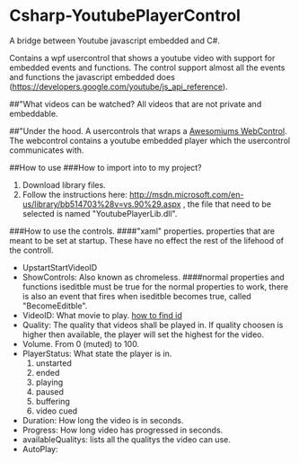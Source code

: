 Csharp-YoutubePlayerControl
===========================

A bridge between Youtube javascript embedded and C#. 

Contains a wpf usercontrol that shows a youtube video with support for embedded events and functions. The control support almost all the events and functions the javascript embedded does (https://developers.google.com/youtube/js_api_reference).

##"What videos can be watched?
All videos that are not private and embeddable. 

##"Under the hood.
A usercontrols that wraps a [Awesomiums WebControl](http://www.awesomium.com). The webcontrol contains a youtube embedded player which the usercontrol communicates with. 

##How to use
###How to import into to my project?
1. Download library files.
2. Follow the instructions here: http://msdn.microsoft.com/en-us/library/bb514703%28v=vs.90%29.aspx , the file that need to be selected is named "YoutubePlayerLib.dll".


###How to use the controls.
####"xaml" properties.
properties that are meant to be set at startup. These have no effect the rest of the lifehood of the controll.
- UpstartStartVideoID
- ShowControls: Also known as chromeless. 
####normal properties and functions
iseditble must be true for the normal properties to work, there is also an event that fires when iseditble becomes true, called "BecomeEditble".
- VideoID: What movie to play. [how to find id](https://www.youtube.com/watch?v=EKyirtVHsK0) 
- Quality: The quality that videos shall be played in.  If quality choosen is higher then available, the player will set the highest for the video.
- Volume. From 0 (muted) to 100. 
- PlayerStatus: What state the player is in. 
  1. unstarted
  2. ended
  3. playing
  4. paused
  5. buffering
  6. video cued
- Duration: How long the video is in seconds.
- Progress: How long video has progressed in seconds.
- availableQualitys: lists all the qualitys the video can use.
- AutoPlay: 
